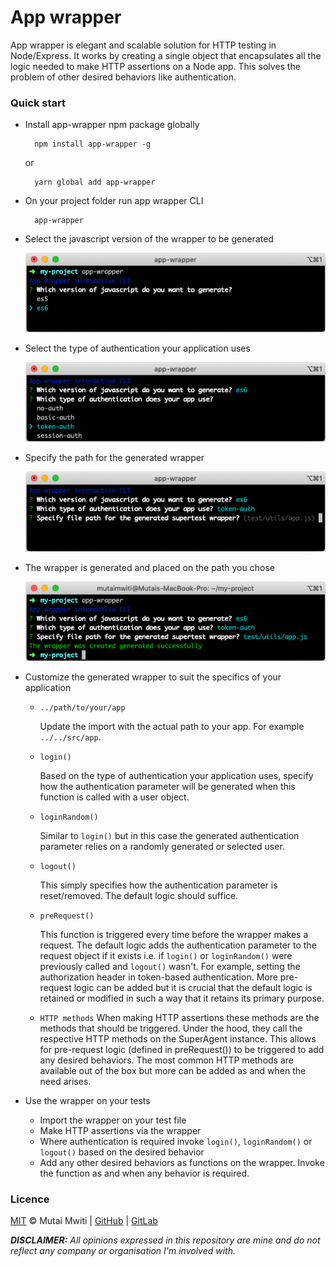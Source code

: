 # App wrapper
App wrapper is elegant and scalable solution for HTTP testing in Node/Express. It works by creating a single object 
that encapsulates all the logic needed to make HTTP assertions on a Node app. This solves the problem of 
other desired behaviors like authentication.

### Quick start
- Install app-wrapper npm package globally

        npm install app-wrapper -g

    or

        yarn global add app-wrapper

- On your project folder run app wrapper CLI
        
        app-wrapper

- Select the javascript version of the wrapper to be generated

    ![Alt text](assets/select-js-version.png?raw=true)

- Select the type of authentication your application uses

    ![Alt text](assets/select-auth-type.png?raw=true)

- Specify the path for the generated wrapper

    ![Alt text](assets/specify-wrapper-path.png?raw=true)

- The wrapper is generated and placed on the path you chose

    ![Alt text](assets/wrapper-generated.png?raw=true)

- Customize the generated wrapper to suit the specifics of your application
    - `../path/to/your/app` 
    
        Update the import with the actual path to your app. For example `../../src/app`.
        
    - `login()`
        
        Based on the type of authentication your application uses, specify how the authentication parameter 
        will be generated when this function is called with a user object.
    - `loginRandom()`
    
        Similar to `login()` but in this case the generated authentication parameter relies on a randomly 
        generated or selected user.
        
    - `logout()`
    
        This simply specifies how the authentication parameter is reset/removed. The default logic should 
        suffice.
        
    - `preRequest()`
    
        This function is triggered every time before the wrapper makes a request. The default logic adds 
        the authentication parameter to the request object if it exists i.e. if `login()` or `loginRandom()` 
        were previously called and `logout()` wasn't. For example, setting the authorization header in token-based 
        authentication. More pre-request logic can be added but it is crucial that the default logic is retained or 
        modified in such a way that it retains its primary purpose.
        
    - `HTTP methods`
        When making HTTP assertions these methods are the methods that should be triggered. Under the hood, they 
        call the respective HTTP methods on the SuperAgent instance. This allows for pre-request logic (defined in 
        preRequest()) to be triggered to add any desired behaviors. The most common HTTP methods are available out 
        of the box but more can be added as and when the need arises.
    
- Use the wrapper on your tests

    - Import the wrapper on your test file
    - Make HTTP assertions via the wrapper
    - Where authentication is required invoke `login()`, `loginRandom()` or `logout()` based on the desired behavior
    - Add any other desired behaviors as functions on the wrapper. Invoke the function as and when any behavior 
    is required.

### Licence

[MIT](https://mit-license.org/) © Mutai Mwiti |
[GitHub](https://github.com/mutaimwiti) |
[GitLab](https://gitlab.com/mutaimwiti)

_**DISCLAIMER:**_
_All opinions expressed in this repository are mine and do not reflect any company or organisation I'm involved with._
